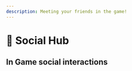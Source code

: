 ```yaml
---
description: Meeting your friends in the game!
---
```


# 🏡 Social Hub

## **In Game social interactions**

